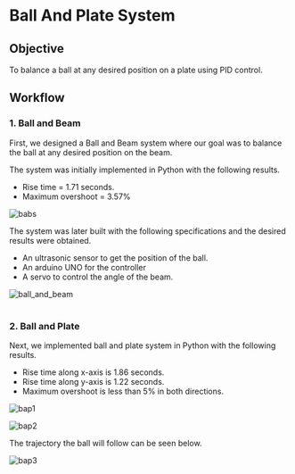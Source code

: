 
# Ball And Plate System

## Objective

To balance a ball at any desired position on a plate using PID control.



## Workflow
 

### 1. Ball and Beam
First, we designed a Ball and Beam system where our goal was to balance the ball at any desired position on the beam.

The system was initially implemented in Python with the following results.
* Rise time =  1.71 seconds.
* Maximum overshoot = 3.57%

![babs](https://user-images.githubusercontent.com/109210914/196035822-4ff42dd6-65d2-43a9-8a1d-1faabdf6e566.png)



The system was later built with the following specifications and the desired results were obtained. 
* An ultrasonic sensor to get the position of the ball.
* An arduino UNO for the controller
* A servo to control the angle of the beam.



![ball_and_beam](https://user-images.githubusercontent.com/109210914/196095834-43c094b6-9f8e-4d77-b6de-a9d98c597ba4.gif)

#

### 2. Ball and Plate

Next, we implemented ball and plate system in Python with the following results.

* Rise time along x-axis is 1.86 seconds.
* Rise time along y-axis is 1.22 seconds.
* Maximum overshoot is less than 5% in both directions.

![bap1](https://user-images.githubusercontent.com/109210914/196409465-f74777ee-7f4e-4404-b855-240165e4a5ff.png)

![bap2](https://user-images.githubusercontent.com/109210914/196409503-cc0d28aa-3f67-4aa6-98da-6dec8ec10c6a.png)



The trajectory the ball will follow can be seen below.

![bap3](https://user-images.githubusercontent.com/109210914/196409553-19f59c7b-14b8-4831-a710-97be6a6b4acf.png)





